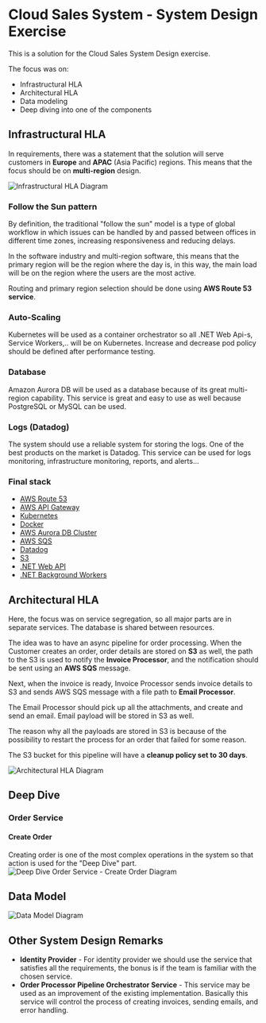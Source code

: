# Cloud Sales System - System Design Exercise
This is a solution for the Cloud Sales System Design exercise. 

The focus was on:
- Infrastructural HLA
- Architectural HLA
- Data modeling
- Deep diving into one of the components

## Infrastructural HLA
In requirements, there was a statement that the solution will serve customers in **Europe** and **APAC** (Asia Pacific) regions. 
This means that the focus should be on **multi-region** design.

![Infrastructural HLA Diagram](resources/CloudSalesSystem.hla.io-Infrastructure-HLA.drawio.png "Infrastructual HLA Diagram")

### Follow the Sun pattern
By definition, the traditional "follow the sun" model is a type of global workflow in which issues can be handled by and passed between offices in different time zones, increasing responsiveness and reducing delays.

In the software industry and multi-region software, this means that the primary region will be the region where the day is, in this way, the main load will be on the region where the users are the most active.

Routing and primary region selection should be done using **AWS Route 53 service**.

### Auto-Scaling
Kubernetes will be used as a container orchestrator so all .NET Web Api-s, Service Workers,.. will be on Kubernetes. Increase and decrease pod policy should be defined after performance testing.

### Database
Amazon Aurora DB will be used as a database because of its great multi-region capability. This service is great and easy to use as well because PostgreSQL or MySQL can be used.

### Logs (Datadog)
The system should use a reliable system for storing the logs. One of the best products on the market is Datadog. This service can be used for logs monitoring, infrastructure monitoring, reports, and alerts...

### Final stack
- [AWS Route 53](https://aws.amazon.com/route53/)
- [AWS API Gateway](https://aws.amazon.com/api-gateway/)
- [Kubernetes](https://kubernetes.io/)
- [Docker](https://www.docker.com/)
- [AWS Aurora DB Cluster](https://docs.aws.amazon.com/AmazonRDS/latest/AuroraUserGuide/Aurora.Overview.html)
- [AWS SQS](https://aws.amazon.com/sqs/)
- [Datadog](https://www.datadoghq.com/)
- [S3](https://aws.amazon.com/s3/)
- [.NET Web API](https://dotnet.microsoft.com/en-us/apps/aspnet/apis)
- [.NET Background Workers](https://learn.microsoft.com/en-us/aspnet/core/fundamentals/host/hosted-services?view=aspnetcore-7.0&tabs=visual-studio)

## Architectural HLA
Here, the focus was on service segregation, so all major parts are in separate services. The database is shared between resources.

The idea was to have an async pipeline for order processing. When the Customer creates an order, order details are stored on **S3** as well, the path to the S3 is used to notify the **Invoice Processor**, and the notification should be sent using an **AWS SQS** message.

Next, when the invoice is ready, Invoice Processor sends invoice details to S3 and sends AWS SQS message with a file path to **Email Processor**.

The Email Processor should pick up all the attachments, and create and send an email. Email payload will be stored in S3 as well.

The reason why all the payloads are stored in S3 is because of the possibility to restart the process for an order that failed for some reason.

The S3 bucket for this pipeline will have a **cleanup policy set to 30 days**.

![Architectural HLA Diagram](resources/CloudSalesSystem.hla.io-Services-HLA.drawio.png "Architectural HLA Diagram")


## Deep Dive
### Order Service

#### Create Order
Creating order is one of the most complex operations in the system so that action is used for the "Deep Dive" part.
![Deep Dive Order Service - Create Order Diagram](resources/CloudSalesSystem.hla.io-Order-Service-Deep-Dive.drawio.png "Deep Dive Order Service - Create Order Diagram")

## Data Model
![Data Model Diagram](resources/CludSalesSystem_DB.png "Data Model Diagram")

## Other System Design Remarks

- **Identity Provider** - For identity provider we should use the service that satisfies all the requirements, the bonus is if the team is familiar with the chosen service.
- **Order Processor Pipeline Orchestrator Service** - This service may be used as an improvement of the existing implementation. Basically this service will control the process of creating invoices, sending emails, and error handling.
